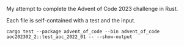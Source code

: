 My attempt to complete the Advent of Code 2023 challenge in Rust.

Each file is self-contained with a test and the input.  

```cargo test --package advent_of_code --bin advent_of_code aoc202302_2::test_aoc_2022_01 -- --show-output```


